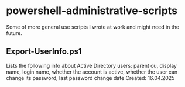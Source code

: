 # powershell-administrative-scripts
Some of more general use scripts I wrote at work and might need in the future.

## Export-UserInfo.ps1
Lists the following info about Active Directory users: parent ou, display name, login name, whether the account is active, whether the user can change its password, last password change date
Created: 16.04.2025
